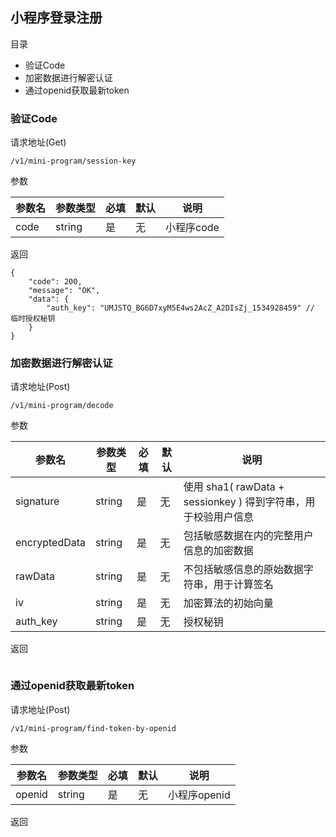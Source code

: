 ## 小程序登录注册

目录

- 验证Code
- 加密数据进行解密认证
- 通过openid获取最新token


### 验证Code

请求地址(Get)

```
/v1/mini-program/session-key
```

参数

参数名 | 参数类型| 必填 | 默认 | 说明
---|---|---|---|---
code | string| 是 | 无 | 小程序code

返回

```
{
    "code": 200,
    "message": "OK",
    "data": {
        "auth_key": "UMJSTQ_BG6D7xyM5E4ws2AcZ_A2DIsZj_1534928459" // 临时授权秘钥
    }
}
```

### 加密数据进行解密认证

请求地址(Post)

```
/v1/mini-program/decode
```

参数

参数名 | 参数类型| 必填 | 默认 | 说明
---|---|---|---|---
signature | string| 是 | 无 | 使用 sha1( rawData + sessionkey ) 得到字符串，用于校验用户信息
encryptedData | string| 是 | 无 | 包括敏感数据在内的完整用户信息的加密数据
rawData | string| 是 | 无 | 不包括敏感信息的原始数据字符串，用于计算签名
iv | string| 是 | 无 | 加密算法的初始向量
auth_key | string| 是 | 无 | 授权秘钥

返回

```

```

### 通过openid获取最新token

请求地址(Post)

```
/v1/mini-program/find-token-by-openid
```

参数

参数名 | 参数类型| 必填 | 默认 | 说明
---|---|---|---|---
openid | string| 是 | 无 | 小程序openid

返回

```

```